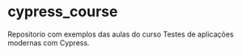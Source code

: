 # cypress_course
Repositorio com exemplos das aulas do curso Testes de aplicações modernas com Cypress.

